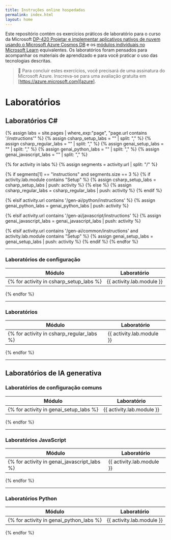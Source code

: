```yaml
---
title: Instruções online hospedadas
permalink: index.html
layout: home
---
```


Este repositório contém os exercícios práticos de laboratório para o curso da Microsoft [DP-420 Projetar e implementar aplicativos nativos de nuvem usando o Microsoft Azure Cosmos DB][course-description] e os [módulos individuais no Microsoft Learn][learn-collection] equivalentes. Os laboratórios foram pensados para acompanhar os materiais de aprendizado e para você praticar o uso das tecnologias descritas.

> &#128221; Para concluir estes exercícios, você precisará de uma assinatura do Microsoft Azure. Inscreva-se para uma avaliação gratuita em [https://azure.microsoft.com][azure].

# Laboratórios

## Laboratórios C#

{% assign labs = site.pages | where_exp:"page", "page.url contains '/instructions'" %} {% assign csharp_setup_labs = "" | split: "," %} {% assign csharp_regular_labs = "" | split: "," %} {% assign genai_setup_labs = "" | split: "," %} {% assign genai_python_labs = "" | split: "," %} {% assign genai_javascript_labs = "" | split: "," %}

{% for activity in labs %} {% assign segments = activity.url | split: "/" %}

  {% if segments[1] == "instructions" and segments.size == 3 %} {% if activity.lab.module contains "Setup" %} {% assign csharp_setup_labs = csharp_setup_labs | push: activity %} {% else %} {% assign csharp_regular_labs = csharp_regular_labs | push: activity %} {% endif %}
  
  {% elsif activity.url contains '/gen-ai/python/instructions' %} {% assign genai_python_labs = genai_python_labs | push: activity %}
  
  {% elsif activity.url contains '/gen-ai/javascript/instructions' %} {% assign genai_javascript_labs = genai_javascript_labs | push: activity %}
  
  {% elsif activity.url contains '/gen-ai/common/instructions' and activity.lab.module contains "Setup" %} {% assign genai_setup_labs = genai_setup_labs | push: activity %} {% endif %} {% endfor %}

---

### **Laboratórios de configuração**

| Módulo | Laboratório |
| --- | --- |
{% for activity in csharp_setup_labs %}| {{ activity.lab.module }} | [{{ activity.lab.title }}]({{ site.github.url }}{{ activity.url }}) |  
{% endfor %}

---

### **Laboratórios**

| Módulo | Laboratório |
| --- | --- |
{% for activity in csharp_regular_labs %}| {{ activity.lab.module }} | [{{ activity.lab.title }}]({{ site.github.url }}{{ activity.url }}) |  
{% endfor %}

---

## **Laboratórios de IA generativa**

### **Laboratórios de configuração comuns**

| Módulo | Laboratório |
| --- | --- |
{% for activity in genai_setup_labs %}| {{ activity.lab.module }} | [{{ activity.lab.title }}]({{ site.github.url }}{{ activity.url }}) |  
{% endfor %}

---

### **Laboratórios JavaScript**

| Módulo | Laboratório |
| --- | --- |
{% for activity in genai_javascript_labs %}| {{ activity.lab.module }} | [{{ activity.lab.title }}]({{ site.github.url }}{{ activity.url }}) |  
{% endfor %}

---

### **Laboratórios Python**

| Módulo | Laboratório |
| --- | --- |
{% for activity in genai_python_labs %}| {{ activity.lab.module }} | [{{ activity.lab.title }}]({{ site.github.url }}{{ activity.url }}) |  
{% endfor %}

[azure]: https://azure.microsoft.com
[course-description]: https://docs.microsoft.com/learn/certifications/courses/dp-420t00
[learn-collection]: https://docs.microsoft.com/users/msftofficialcurriculum-4292/collections/1k8wcz8zooj2nx
